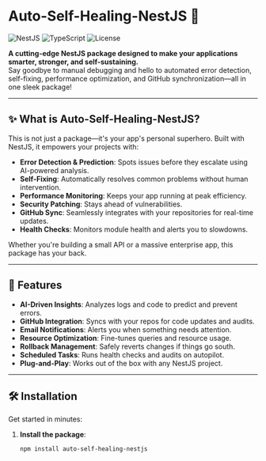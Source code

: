 # Auto-Self-Healing-NestJS 🚀

![NestJS](https://img.shields.io/badge/NestJS-v11-red?style=flat-square&logo=nestjs) ![TypeScript](https://img.shields.io/badge/TypeScript-v5-blue?style=flat-square&logo=typescript) ![License](https://img.shields.io/badge/License-UNLICENSED-green?style=flat-square)

**A cutting-edge NestJS package designed to make your applications smarter, stronger, and self-sustaining.**  
Say goodbye to manual debugging and hello to automated error detection, self-fixing, performance optimization, and GitHub synchronization—all in one sleek package!

---

## ✨ What is Auto-Self-Healing-NestJS?

This is not just a package—it's your app's personal superhero. Built with NestJS, it empowers your projects with:
- **Error Detection & Prediction**: Spots issues before they escalate using AI-powered analysis.
- **Self-Fixing**: Automatically resolves common problems without human intervention.
- **Performance Monitoring**: Keeps your app running at peak efficiency.
- **Security Patching**: Stays ahead of vulnerabilities.
- **GitHub Sync**: Seamlessly integrates with your repositories for real-time updates.
- **Health Checks**: Monitors module health and alerts you to slowdowns.

Whether you're building a small API or a massive enterprise app, this package has your back.

---

## 🌟 Features

- **AI-Driven Insights**: Analyzes logs and code to predict and prevent errors.
- **GitHub Integration**: Syncs with your repos for code updates and audits.
- **Email Notifications**: Alerts you when something needs attention.
- **Resource Optimization**: Fine-tunes queries and resource usage.
- **Rollback Management**: Safely reverts changes if things go south.
- **Scheduled Tasks**: Runs health checks and audits on autopilot.
- **Plug-and-Play**: Works out of the box with any NestJS project.

---

## 🛠 Installation

Get started in minutes:

1. **Install the package**:
   ```bash
   npm install auto-self-healing-nestjs